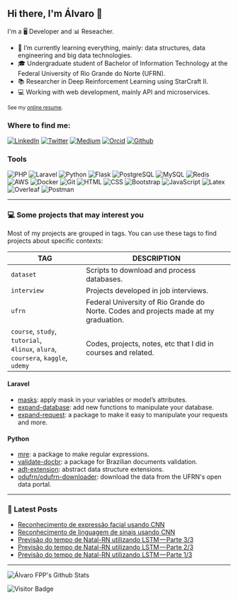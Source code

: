## Hi there, I'm Álvaro 👋
I'm a 🖥 Developer and 📊 Reseacher.

- 🌱 I’m currently learning everything, mainly: data structures, data engineering and big data technologies.
- 🎓 Undergraduate student of Bachelor of Information Technology at the Federal University of Rio Grande do Norte (UFRN).
- 📚 Researcher in Deep Reinforcement Learning using StarCraft II.
- 💻 Working with web development, mainly API and microservices.

<small>See my [online resume][website].</small>

### Where to find me:

[![LinkedIn](https://img.shields.io/badge/-LinkedIn-0077B5?style=for-the-badge&logo=LinkedIn&logoColor=white)](https://www.linkedin.com/in/alvarofpp)
[![Twitter](https://img.shields.io/badge/-Twitter-1DA1F2?style=for-the-badge&logo=Twitter&logoColor=white)](https://twitter.com/alvarofpp)
[![Medium](https://img.shields.io/badge/-Medium-03a57a?style=for-the-badge&labelColor=000000&logo=Medium&logoColor=white)](https://alvarofpp.medium.com)
[![Orcid](https://img.shields.io/badge/-Orcid-a6ce39?style=for-the-badge&logo=Orcid&logoColor=white)](https://orcid.org/0000-0003-0708-051X)
[![Github](https://img.shields.io/badge/-Github-181717?style=for-the-badge&logo=Github&logoColor=white)](https://github.com/alvarofpp)

### Tools
![PHP](https://img.shields.io/badge/-PHP-474A8A?style=flat-square&labelColor=474A8A&logo=PHP&logoColor=white)
![Laravel](https://img.shields.io/badge/-Laravel-F05340?style=flat-square&labelColor=F05340&logo=Laravel&logoColor=white)
![Python](https://img.shields.io/badge/-Python-3776AB?style=flat-square&labelColor=3776AB&logo=Python&logoColor=white)
![Flask](https://img.shields.io/badge/-Flask-000000?style=flat-square&labelColor=000000&logo=Flask&logoColor=white)
![PostgreSQL](https://img.shields.io/badge/-PostgreSQL-336791?style=flat-square&logo=postgresql&logoColor=white)
![MySQL](https://img.shields.io/badge/-MySQL-00758F?style=flat-square&logo=mysql&logoColor=white)
![Redis](https://img.shields.io/badge/-Redis-D82C20?labelColor=D82C20&logo=Redis&style=flat-square&logoColor=white)
![AWS](https://img.shields.io/badge/-AWS-232F3E?style=flat-square&logo=amazon-aws&logoColor=white)
![Docker](https://img.shields.io/badge/-Docker-0062cc?style=flat-square&logo=docker&logoColor=white)
![Git](https://img.shields.io/badge/-Git-f34f29?style=flat-square&logo=Git&logoColor=white)
![HTML](https://img.shields.io/badge/-HTML-E34F26?labelColor=E34F26&logo=HTML5&style=flat-square&logoColor=white)
![CSS](https://img.shields.io/badge/-CSS-1572B6?labelColor=1572B6&logo=CSS3&style=flat-square&logoColor=white)
![Bootstrap](https://img.shields.io/badge/-Bootstrap-563D7C?labelColor=563D7C&logo=Bootstrap&style=flat-square&logoColor=white)
![JavaScript](https://img.shields.io/badge/-JavaScript-F7DF1E?labelColor=F7DF1E&logo=JavaScript&style=flat-square&logoColor=black)
![Latex](https://img.shields.io/badge/-LaTeX-008080?labelColor=008080&logo=LaTeX&style=flat-square&logoColor=white)
![Overleaf](https://img.shields.io/badge/-Overleaf-47A141?labelColor=47A141&logo=Overleaf&style=flat-square&logoColor=white)
![Postman](https://img.shields.io/badge/-Postman-ef5b25?labelColor=ef5b25&logo=Postman&style=flat-square&logoColor=white)


<!--
![Linux](https://img.shields.io/badge/-Linux-003366?labelColor=003366&logo=Linux&style=flat-square&logoColor=white)
![JQuery](https://img.shields.io/badge/-JQuery-0769AD?labelColor=0769AD&logo=JQuery&style=flat-square&logoColor=white)

![Top Langs](https://github-readme-stats.vercel.app/api/top-langs/?username=alvarofpp&hide=jupyter%20notebook,css,html,javascript&layout=compact)
-->

---

### 💻 Some projects that may interest you

Most of my projects are grouped in tags. You can use these tags to find projects about specific contexts:

| TAG | DESCRIPTION |
| --- | ----------- |
| `dataset` | Scripts to download and process databases. |
| `interview` | Projects developed in job interviews. |
| `ufrn` | Federal University of Rio Grande do Norte. Codes and projects made at my graduation. |
|  `course`, `study`, `tutorial`, <br/> `4linux`, `alura`, `coursera`, `kaggle`, `udemy` | Codes, projects, notes, etc that I did in courses and related. |

#### Laravel
- [masks][laravel-masks]: apply mask in your variables or model’s attributes.
- [expand-database][laravel-database]: add new functions to manipulate your database.
- [expand-request][laravel-request]: a package to make it easy to manipulate your requests and more.

#### Python
- [mre][py-mre]: a package to make regular expressions.
- [validate-docbr][py-docbr]: a package for Brazilian documents validation.
- [adt-extension][py-adt]: abstract data structure extensions.
- [odufrn/odufrn-downloader][py-odufrn-download]: download the data from the UFRN's open data portal.

---

### 📕 Latest Posts
<!-- BLOG-POST-LIST:START -->
- [Reconhecimento de expressão facial usando CNN](https://alvarofpp.medium.com/reconhecimento-de-express%C3%A3o-facial-usando-cnn-7c444ceff4ef?source=rss-84b22349fd31------2)
- [Reconhecimento de linguagem de sinais usando CNN](https://alvarofpp.medium.com/reconhecimento-de-linguagem-de-sinais-usando-cnn-75bb9a703fe3?source=rss-84b22349fd31------2)
- [Previsão do tempo de Natal-RN utilizando LSTM — Parte 3/3](https://alvarofpp.medium.com/previs%C3%A3o-do-tempo-de-natal-rn-utilizando-lstm-parte-3-3-f3d485674e08?source=rss-84b22349fd31------2)
- [Previsão do tempo de Natal-RN utilizando LSTM — Parte 2/3](https://alvarofpp.medium.com/previs%C3%A3o-do-tempo-de-natal-rn-utilizando-lstm-parte-2-3-437bca7fa51d?source=rss-84b22349fd31------2)
- [Previsão do tempo de Natal-RN utilizando LSTM — Parte 1/3](https://alvarofpp.medium.com/previs%C3%A3o-do-tempo-de-natal-rn-utilizando-lstm-parte-1-3-e2ee9dee2d0d?source=rss-84b22349fd31------2)
<!-- BLOG-POST-LIST:END -->

---

![Álvaro FPP's Github Stats](https://github-readme-stats.vercel.app/api?username=alvarofpp&theme=graywhite&count_private=true&show_icons=true)

![Visitor Badge](https://visitor-badge.laobi.icu/badge?page_id=alvarofpp)

<!-- Social -->
[website]: https://alvarofpp.github.io/
[twitter]: https://twitter.com/alvarofpp
[linkedin]: https://linkedin.com/in/alvarofpp
[medium]: https://medium.com/@alvarofpp
<!-- Laravel -->
[laravel-masks]: https://github.com/alvarofpp/laravel-masks
[laravel-database]: https://github.com/alvarofpp/laravel-expand-database
[laravel-request]: https://github.com/alvarofpp/laravel-expand-request
<!-- Python -->
[py-mre]: https://github.com/alvarofpp/mre
[py-docbr]: https://github.com/alvarofpp/validate-docbr
[py-adt]: https://github.com/alvarofpp/python-adt-extension
[py-odufrn-download]: https://github.com/odufrn/odufrn-downloader
